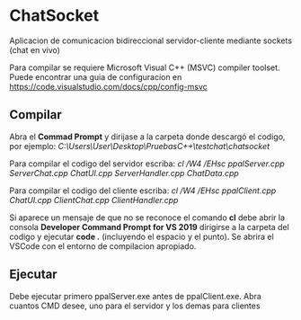 # ChatSocket
 Aplicacion de comunicacion bidireccional servidor-cliente mediante sockets (chat en vivo)
 
 Para compilar se requiere Microsoft Visual C++ (MSVC) compiler toolset. 
 Puede encontrar una guia de configuracion en https://code.visualstudio.com/docs/cpp/config-msvc

## Compilar
Abra el **Commad Prompt** y dirijase a la carpeta donde descargó el codigo, por ejemplo: *C:\Users\User\Desktop\PruebasC++\testchat\chatsocket*

Para compilar el codigo del servidor escriba: *cl /W4 /EHsc ppalServer.cpp  ServerChat.cpp ChatUI.cpp ServerHandler.cpp ChatData.cpp*

Para compilar el codigo del cliente escriba: *cl /W4 /EHsc ppalClient.cpp ChatUI.cpp ClientChat.cpp ClientHandler.cpp*

Si aparece un mensaje de que no se reconoce el comando **cl** debe abrir la consola **Developer Command Prompt for VS 2019** dirigirse a la carpeta del codigo y ejecutar **code .** (incluyendo el espacio y el punto). Se abrira el VSCode con el entorno de compilacion apropiado.

## Ejecutar
Debe ejecutar primero ppalServer.exe antes de ppalClient.exe. Abra cuantos CMD desee, uno para el servidor y los demas para clientes

